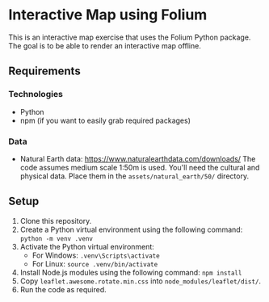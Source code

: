 # Interactive Map using Folium

This is an interactive map exercise that uses the Folium Python package. The goal is to be able to render an interactive map offline.

## Requirements

### Technologies

- Python
- npm (if you want to easily grab required packages)

### Data

- Natural Earth data: https://www.naturalearthdata.com/downloads/ The code assumes medium scale 1:50m is used. You'll need the cultural and physical data. Place them in the `assets/natural_earth/50/` directory.

## Setup

1. Clone this repository.
2. Create a Python virtual environment using the following command: `python -m venv .venv`
3. Activate the Python virtual environment:
    - For Windows: `.venv\Scripts\activate`
    - For Linux: `source .venv/bin/activate`
4. Install Node.js modules using the following command: `npm install`
5. Copy `leaflet.awesome.rotate.min.css` into `node_modules/leaflet/dist/`.
6. Run the code as required.
